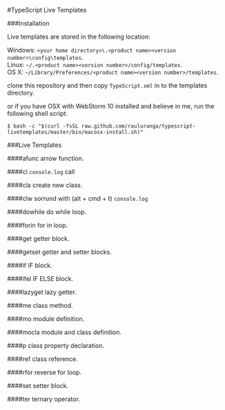 #TypeScript Live Templates 

###Installation

Live templates are stored in the following location:

Windows: `<your home directory>\.<product name><version number>\config\templates`.   
Linux: `~/.<product name><version number>/config/templates`.   
OS X: `~/Library/Preferences/<product name><version number>/templates`.   

clone this repository and then copy `TypeScript.xml` in to the templates directory.

or if you have OSX with WebStorm 10 installed and believe in me, run the following shell script:

```
$ bash -c "$(curl -fsSL raw.github.com/rauluranga/typescript-livetemplates/master/bin/macosx-install.sh)"
```

###Live Templates

####afunc
arrow function.

####cl
`console.log` call

####cla
create new class.

####clw
sorrund with (alt + cmd + t) `console.log`

####dowhile
do while loop.

####forin
for in loop.

####get
getter block.

####getset
getter and setter blocks.

####if
IF block.

####ifel
IF ELSE block.

####lazyget
lazy getter.

####me
class method.

####mo
module definition.

####mocla
module and class definition.

####p
class property declaration.

####ref
class reference.

####rfor
reverse for loop.

####set
setter block.

####ter
ternary operator.







